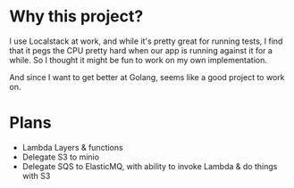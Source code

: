 # Why this project?

I use Localstack at work, and while it's pretty great for running tests, I
find that it pegs the CPU pretty hard when our app is running against it for
a while. So I thought it might be fun to work on my own implementation.

And since I want to get better at Golang, seems like a good project to work
on.

# Plans

* Lambda Layers & functions
* Delegate S3 to minio
* Delegate SQS to ElasticMQ, with ability to invoke Lambda & do things with S3

